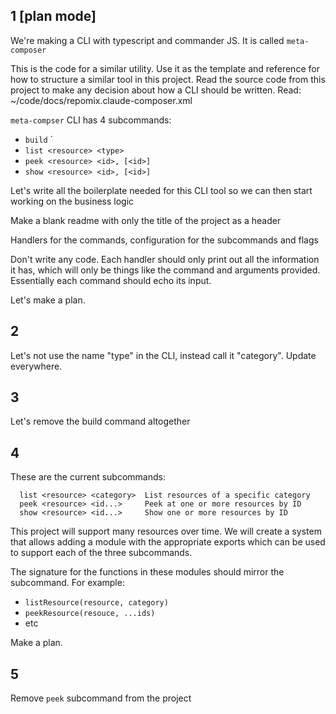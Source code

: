 ## 1 [plan mode]

We're making a CLI with typescript and commander JS. It is called `meta-composer`

This is the code for a similar utility. Use it as the template and reference for how to structure a similar tool in this project. Read the source code from this project to make any decision about how a CLI should be written. Read: ~/code/docs/repomix.claude-composer.xml

`meta-compser` CLI has 4 subcommands:

- `build` <resource> <type>`
- `list <resource> <type>`
- `peek <resource> <id>, [<id>]`
- `show <resource> <id>, [<id>]`

Let's write all the boilerplate needed for this CLI tool so we can then start working on the business logic

Make a blank readme with only the title of the project as a header

Handlers for the commands, configuration for the subcommands and flags

Don't write any code. Each handler should only print out all the information it has, which will only be things like the command and arguments provided. Essentially each command should echo its input.

Let's make a plan.

## 2

Let's not use the name "type" in the CLI, instead call it "category". Update everywhere.

## 3

Let's remove the build command altogether

## 4

These are the current subcommands:

```
  list <resource> <category>  List resources of a specific category
  peek <resource> <id...>     Peek at one or more resources by ID
  show <resource> <id...>     Show one or more resources by ID
```

This project will support many resources over time. We will create a system that allows adding a module with the appropriate exports which can be used to support each of the three subcommands.

The signature for the functions in these modules should mirror the subcommand. For example:

- `listResource(resource, category)`
- `peekResource(resouce, ...ids)`
- etc

Make a plan.

## 5

Remove `peek` subcommand from the project
